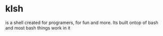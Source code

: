 # klsh
is a shell created for programers, for fun and more. Its built ontop of bash and most bash things work in it
